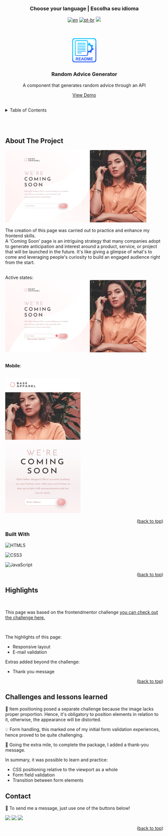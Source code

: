 ### <div align="center">Choose your language | Escolha seu idioma </div>

<div align="center">

[![en](https://img.shields.io/badge/lang-en-red.svg)](https://github.com/edilan-ribeiro/base-apparel-coming-soon-fmChallenge/blob/main/README.en.md)
[![pt-br](https://img.shields.io/badge/lang-pt--br-green.svg)](https://github.com/edilan-ribeiro/base-apparel-coming-soon-fmChallenge/blob/main/README.md) 
<img src="https://user-images.githubusercontent.com/73097560/115834477-dbab4500-a447-11eb-908a-139a6edaec5c.gif">

</div>
<br>
<a name="readme-top"></a>


<br />
<div align="center">
  <a href="https://github.com/edilan-ribeiro/base-apparel-coming-soon-fmChallenge">
    <img src="./src/images/readme/logo.png" alt="Logo" width="80" height="80">
  </a>

<h3 align="center">Random Advice Generator</h3>

  <p align="center">
    A component that generates random advice through an API
  </p>
  
  <a href="https://edilan-ribeiro.github.io/base-apparel-coming-soon-fmChallenge/">View Demo</a>
</div>

<br>

<details>
  <summary>Table of Contents</summary>
  <ol>
    <li>
      <a href="#about-the-project">About The Project</a>
      <ul>
        <li><a href="#built-with">Built With</a></li>
        <li><a href="#highlights">Highlights</a></li>
        <li><a href="#challenges-and-lessons-learned">Challenges and lessons learned</a></li>
      </ul>
    </li>
    <li><a href="#contact">Contact</a></li>
  </ol>
</details>

<br><br>

## About The Project

<img src="./src/images/design/desktop-design.jpg" alt="Base Apparel page on desktop" width="450" height="230">

<br>

The creation of this page was carried out to practice and enhance my frontend skills. <br>
A 'Coming Soon' page is an intriguing strategy that many companies adopt to generate anticipation and interest around a product, service, or project that will be launched in the future. It's like giving a glimpse of what's to come and leveraging people's curiosity to build an engaged audience right from the start.

<br>
Active states:
<img src="./src/images/design/active-states.jpg" alt="Base Apparel page active state" width="450" height="230">
<br><br>

<strong>Mobile</strong>:

<br>

<img src="./src/images/design/mobile-design.jpg" alt="Base Apparel page on mobile" width="240" height="430">



<p align="right">(<a href="#readme-top">back to top</a>)</p>



### Built With


![HTML5](https://img.shields.io/badge/HTML5%20-%23E34F26.svg?style=for-the-badge&logo=html5&logoColor=white)

![CSS3](https://img.shields.io/badge/CSS%20-%231572B6.svg?style=for-the-badge&logo=css3&logoColor=white)

![JavaScript](https://img.shields.io/badge/JavaScript%20-%23F7DF1E.svg?style=for-the-badge&logo=javascript&logoColor=black)

<p align="right">(<a href="#readme-top">back to top</a>)</p>


## Highlights

<br>

This page was based on the frontendmentor challenge 
<a href="https://www.frontendmentor.io/challenges/base-apparel-coming-soon-page-5d46b47f8db8a7063f9331a0" target="_blank"> you can check out the challenge here.</a>

<br>

The highlights of this page:
- Responsive layout
- E-mail validation

Extras added beyond the challenge:
- Thank you message


<p align="right">(<a href="#readme-top">back to top</a>)</p>

## Challenges and lessons learned

📏 Item positioning posed a separate challenge because the image lacks proper proportion. Hence, it's obligatory to position elements in relation to it, otherwise, the appearance will be distorted.

💡 Form handling, this marked one of my initial form validation experiences, hence proved to be quite challenging.

🚀 Going the extra mile, to complete the package, I added a thank-you message.

In summary, it was possible to learn and practice:
- CSS positioning relative to the viewport as a whole
- Form field validation
- Transition between form elements

## Contact

💌 To send me a message, just use one of the buttons below!<br>

  <a href = "mailto:edilanbusiness@gmail.com" target="_blank"><img src="https://img.shields.io/badge/-gmail-333333?style=flat&logo=gmail&logoColor=EA4335" height="25"></a>
  <a href="https://www.linkedin.com/in/edilan-ribeiro-santos" target="_blank"><img src="https://img.shields.io/badge/-linkedin-333333?style=flat&logo=linkedin&logoColor=0A66C2" height="25"></a> 
  <a href="https://whatsa.me/5561983769634/?t=Hello,%20I%20came%20from%20your%20GitHub!" target="_blank">
  <img src="https://img.shields.io/badge/-whatsapp-333333?style=flat&logo=whatsapp&logoColor=25D366" height="25"></a>



<p align="right">(<a href="#readme-top">back to top</a>)</p>

